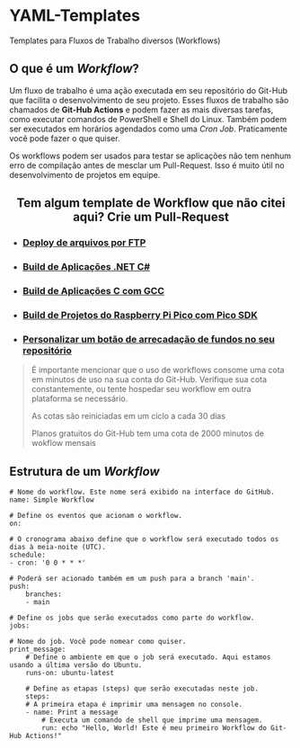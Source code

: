 # YAML-Templates
Templates para Fluxos de Trabalho diversos (Workflows)

## O que é um _Workflow_?
Um fluxo de trabalho é uma ação executada em seu repositório do Git-Hub que facilita o desenvolvimento de seu projeto. 
Esses fluxos de trabalho são chamados de **Git-Hub Actions** e podem fazer as mais diversas tarefas, como executar comandos de PowerShell e Shell do Linux. Também podem ser executados em horários agendados como uma _Cron Job_. Praticamente você pode fazer o que quiser.

Os workflows podem ser usados para testar se aplicações não tem nenhum erro de compilação antes de mesclar um Pull-Request. Isso é muito útil no desenvolvimento de projetos em equipe.
<h2 align=center>Tem algum template de Workflow que não citei aqui? Crie um Pull-Request</h2>

- ### [Deploy de arquivos por FTP](https://github.com/ThiagoSousa81/YAML-Templates/blob/main/deploy%20FTP.yml)
- ### [Build de Aplicações .NET C#](https://github.com/ThiagoSousa81/YAML-Templates/blob/main/desktop%20.NET%20Core.yml)
- ### [Build de Aplicações C com GCC](https://github.com/ThiagoSousa81/YAML-Templates/blob/main/desktop%20GCC.yml)
- ### [Build de Projetos do Raspberry Pi Pico com Pico SDK](https://github.com/ThiagoSousa81/YAML-Templates/blob/main/RaspberryPi%20Pico%20W%20Pico%20SDK.yml) 
- ### [Personalizar um botão de arrecadação de fundos no seu repositório ](https://github.com/ThiagoSousa81/YAML-Templates/blob/main/FUNDING.yml)

> É importante mencionar que o uso de workflows consome uma cota em minutos de uso na sua conta do Git-Hub. Verifique sua cota constantemente, ou tente hospedar seu workflow em outra plataforma se necessário. 
>
> As cotas são reiniciadas em um ciclo a cada 30 dias
>
> Planos gratuitos do Git-Hub tem uma cota de 2000 minutos de wokflow mensais

## Estrutura de um _Workflow_

    # Nome do workflow. Este nome será exibido na interface do GitHub.
    name: Simple Workflow

    # Define os eventos que acionam o workflow.
    on:

    # O cronograma abaixo define que o workflow será executado todos os dias à meia-noite (UTC).
    schedule:
    - cron: '0 0 * * *'

    # Poderá ser acionado também em um push para a branch 'main'.
    push:
        branches:
        - main

    # Define os jobs que serão executados como parte do workflow.
    jobs:
    
    # Nome do job. Você pode nomear como quiser.
    print_message:
        # Define o ambiente em que o job será executado. Aqui estamos usando a última versão do Ubuntu.
        runs-on: ubuntu-latest

        # Define as etapas (steps) que serão executadas neste job.
        steps:
        # A primeira etapa é imprimir uma mensagem no console.
        - name: Print a message
            # Executa um comando de shell que imprime uma mensagem.
            run: echo "Hello, World! Este é meu primeiro Workflow do Git-Hub Actions!"
